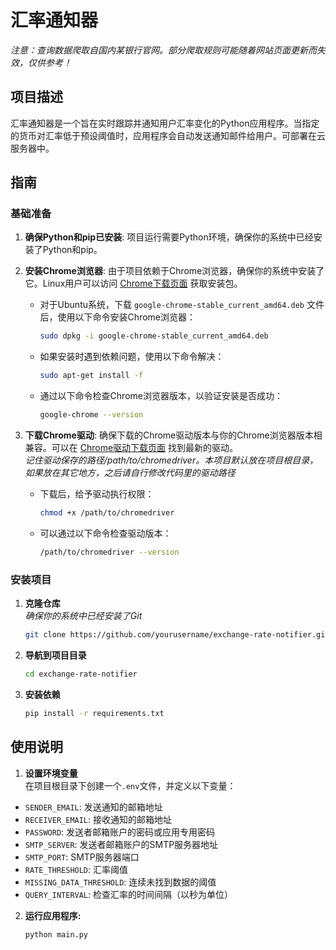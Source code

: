 # 汇率通知器
*注意：查询数据爬取自国内某银行官网。部分爬取规则可能随着网站页面更新而失效，仅供参考！*

## 项目描述
汇率通知器是一个旨在实时跟踪并通知用户汇率变化的Python应用程序。当指定的货币对汇率低于预设阈值时，应用程序会自动发送通知邮件给用户。可部署在云服务器中。

## 指南

### 基础准备

1. **确保Python和pip已安装**:
   项目运行需要Python环境，确保你的系统中已经安装了Python和pip。

2. **安装Chrome浏览器**:
   由于项目依赖于Chrome浏览器，确保你的系统中安装了它。Linux用户可以访问 [Chrome下载页面](https://www.google.com/intl/zh-CN/chrome/next-steps.html?platform=linux&statcb=0&installdataindex=empty&defaultbrowser=0#) 获取安装包。

   - 对于Ubuntu系统，下载 `google-chrome-stable_current_amd64.deb` 文件后，使用以下命令安装Chrome浏览器：

     ```bash
     sudo dpkg -i google-chrome-stable_current_amd64.deb
     ```

   - 如果安装时遇到依赖问题，使用以下命令解决：

     ```bash
     sudo apt-get install -f
     ```

   - 通过以下命令检查Chrome浏览器版本，以验证安装是否成功：

     ```bash
     google-chrome --version
     ```

3. **下载Chrome驱动**:
   确保下载的Chrome驱动版本与你的Chrome浏览器版本相兼容。可以在 [Chrome驱动下载页面](https://googlechromelabs.github.io/chrome-for-testing/) 找到最新的驱动。  
   *记住驱动保存的路径/path/to/chromedriver。本项目默认放在项目根目录，如果放在其它地方，之后请自行修改代码里的驱动路径*

   - 下载后，给予驱动执行权限：

     ```bash
     chmod +x /path/to/chromedriver
     ```

   - 可以通过以下命令检查驱动版本：

     ```bash
     /path/to/chromedriver --version
     ```

### 安装项目

1. **克隆仓库**  
*确保你的系统中已经安装了Git*

    ```bash
    git clone https://github.com/yourusername/exchange-rate-notifier.git
    ```

2. **导航到项目目录**
    ```bash
    cd exchange-rate-notifier
    ```

3. **安装依赖**
    ```bash
    pip install -r requirements.txt
    ```

## 使用说明

1. **设置环境变量**  
在项目根目录下创建一个`.env`文件，并定义以下变量：
- `SENDER_EMAIL`: 发送通知的邮箱地址
- `RECEIVER_EMAIL`: 接收通知的邮箱地址
- `PASSWORD`: 发送者邮箱账户的密码或应用专用密码
- `SMTP_SERVER`: 发送者邮箱账户的SMTP服务器地址
- `SMTP_PORT`: SMTP服务器端口
- `RATE_THRESHOLD`: 汇率阈值
- `MISSING_DATA_THRESHOLD`: 连续未找到数据的阈值
- `QUERY_INTERVAL`: 检查汇率的时间间隔（以秒为单位）

2. **运行应用程序:**
    ```python
    python main.py
    ```